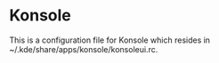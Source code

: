 # Konsole
This is a configuration file for Konsole which resides in ~/.kde/share/apps/konsole/konsoleui.rc.
